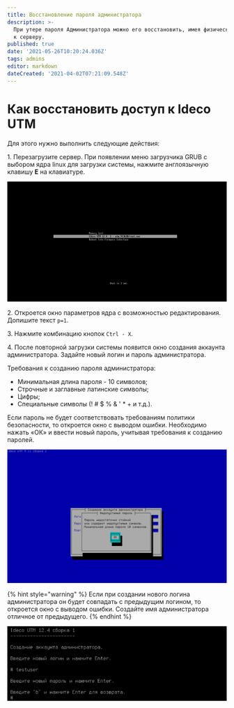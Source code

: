 ```yaml
---
title: Восстановление пароля администратора
description: >-
  При утере пароля Администратора можно его восстановить, имея физический доступ
  к серверу.
published: true
date: '2021-05-26T10:20:24.036Z'
tags: admins
editor: markdown
dateCreated: '2021-04-02T07:21:09.548Z'
---
```


# Как восстановить доступ к Ideco UTM

Для этого нужно выполнить следующие действия:&#x20;

1\. Перезагрузите сервер. При появлении меню загрузчика GRUB с выбором ядра linux для загрузки системы, нажмите англоязычную клавишу **E** на клавиатуре.

![](../../.gitbook/assets/press-e.png)

2\. Откроется окно параметров ядра с возможностью редактирования. Допишите текст `p=1`.

3\. Нажмите комбинацию кнопок `Ctrl - X`.

4\. После повторной загрузки системы появится окно создания аккаунта администратора. Задайте новый логин и пароль администратора.&#x20;

Требования к созданию пароля администратора:

* Минимальная длина пароля - 10 символов;
* Строчные и заглавные латинские символы;
* Цифры;
* Специальные символы (! # $ % & ' \* + и т.д.).

Если пароль не будет соответствовать требованиям политики безопасности, то откроется окно с выводом ошибки. Необходимо нажать «ОК» и ввести новый пароль, учитывая требования к созданию паролей.

![](../../.gitbook/assets/hard-pass.png)

{% hint style="warning" %}
Если при создании нового логина администратора он будет совпадать с предыдущим логином, то откроется окно с выводом ошибки. Создайте имя администратора отличное от предыдущего. &#x20;
{% endhint %}

![](../../.gitbook/assets/error-pass.png)
